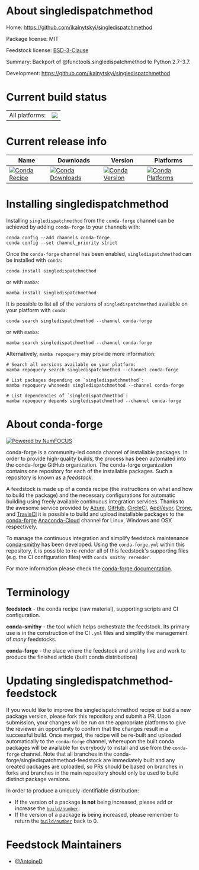 About singledispatchmethod
==========================

Home: https://github.com/ikalnytskyi/singledispatchmethod

Package license: MIT

Feedstock license: [BSD-3-Clause](https://github.com/conda-forge/singledispatchmethod-feedstock/blob/main/LICENSE.txt)

Summary: Backport of @functools.singledispatchmethod to Python 2.7-3.7.

Development: https://github.com/ikalnytskyi/singledispatchmethod

Current build status
====================


<table><tr><td>All platforms:</td>
    <td>
      <a href="https://dev.azure.com/conda-forge/feedstock-builds/_build/latest?definitionId=16874&branchName=main">
        <img src="https://dev.azure.com/conda-forge/feedstock-builds/_apis/build/status/singledispatchmethod-feedstock?branchName=main">
      </a>
    </td>
  </tr>
</table>

Current release info
====================

| Name | Downloads | Version | Platforms |
| --- | --- | --- | --- |
| [![Conda Recipe](https://img.shields.io/badge/recipe-singledispatchmethod-green.svg)](https://anaconda.org/conda-forge/singledispatchmethod) | [![Conda Downloads](https://img.shields.io/conda/dn/conda-forge/singledispatchmethod.svg)](https://anaconda.org/conda-forge/singledispatchmethod) | [![Conda Version](https://img.shields.io/conda/vn/conda-forge/singledispatchmethod.svg)](https://anaconda.org/conda-forge/singledispatchmethod) | [![Conda Platforms](https://img.shields.io/conda/pn/conda-forge/singledispatchmethod.svg)](https://anaconda.org/conda-forge/singledispatchmethod) |

Installing singledispatchmethod
===============================

Installing `singledispatchmethod` from the `conda-forge` channel can be achieved by adding `conda-forge` to your channels with:

```
conda config --add channels conda-forge
conda config --set channel_priority strict
```

Once the `conda-forge` channel has been enabled, `singledispatchmethod` can be installed with `conda`:

```
conda install singledispatchmethod
```

or with `mamba`:

```
mamba install singledispatchmethod
```

It is possible to list all of the versions of `singledispatchmethod` available on your platform with `conda`:

```
conda search singledispatchmethod --channel conda-forge
```

or with `mamba`:

```
mamba search singledispatchmethod --channel conda-forge
```

Alternatively, `mamba repoquery` may provide more information:

```
# Search all versions available on your platform:
mamba repoquery search singledispatchmethod --channel conda-forge

# List packages depending on `singledispatchmethod`:
mamba repoquery whoneeds singledispatchmethod --channel conda-forge

# List dependencies of `singledispatchmethod`:
mamba repoquery depends singledispatchmethod --channel conda-forge
```


About conda-forge
=================

[![Powered by
NumFOCUS](https://img.shields.io/badge/powered%20by-NumFOCUS-orange.svg?style=flat&colorA=E1523D&colorB=007D8A)](https://numfocus.org)

conda-forge is a community-led conda channel of installable packages.
In order to provide high-quality builds, the process has been automated into the
conda-forge GitHub organization. The conda-forge organization contains one repository
for each of the installable packages. Such a repository is known as a *feedstock*.

A feedstock is made up of a conda recipe (the instructions on what and how to build
the package) and the necessary configurations for automatic building using freely
available continuous integration services. Thanks to the awesome service provided by
[Azure](https://azure.microsoft.com/en-us/services/devops/), [GitHub](https://github.com/),
[CircleCI](https://circleci.com/), [AppVeyor](https://www.appveyor.com/),
[Drone](https://cloud.drone.io/welcome), and [TravisCI](https://travis-ci.com/)
it is possible to build and upload installable packages to the
[conda-forge](https://anaconda.org/conda-forge) [Anaconda-Cloud](https://anaconda.org/)
channel for Linux, Windows and OSX respectively.

To manage the continuous integration and simplify feedstock maintenance
[conda-smithy](https://github.com/conda-forge/conda-smithy) has been developed.
Using the ``conda-forge.yml`` within this repository, it is possible to re-render all of
this feedstock's supporting files (e.g. the CI configuration files) with ``conda smithy rerender``.

For more information please check the [conda-forge documentation](https://conda-forge.org/docs/).

Terminology
===========

**feedstock** - the conda recipe (raw material), supporting scripts and CI configuration.

**conda-smithy** - the tool which helps orchestrate the feedstock.
                   Its primary use is in the construction of the CI ``.yml`` files
                   and simplify the management of *many* feedstocks.

**conda-forge** - the place where the feedstock and smithy live and work to
                  produce the finished article (built conda distributions)


Updating singledispatchmethod-feedstock
=======================================

If you would like to improve the singledispatchmethod recipe or build a new
package version, please fork this repository and submit a PR. Upon submission,
your changes will be run on the appropriate platforms to give the reviewer an
opportunity to confirm that the changes result in a successful build. Once
merged, the recipe will be re-built and uploaded automatically to the
`conda-forge` channel, whereupon the built conda packages will be available for
everybody to install and use from the `conda-forge` channel.
Note that all branches in the conda-forge/singledispatchmethod-feedstock are
immediately built and any created packages are uploaded, so PRs should be based
on branches in forks and branches in the main repository should only be used to
build distinct package versions.

In order to produce a uniquely identifiable distribution:
 * If the version of a package **is not** being increased, please add or increase
   the [``build/number``](https://docs.conda.io/projects/conda-build/en/latest/resources/define-metadata.html#build-number-and-string).
 * If the version of a package **is** being increased, please remember to return
   the [``build/number``](https://docs.conda.io/projects/conda-build/en/latest/resources/define-metadata.html#build-number-and-string)
   back to 0.

Feedstock Maintainers
=====================

* [@AntoineD](https://github.com/AntoineD/)

